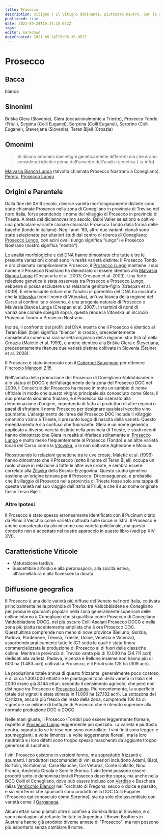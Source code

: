 ```yaml
---
title: Prosecco
description: Vitigno | Il vitigno dominante, piuttosto neutro, per lo spumante Prosecco, probabilmente istriano. Ingannevolmente ribattezzato Glera per motivi di protezione commerciale.
published: true
date: 2021-09-24T15:17:15.672Z
tags: 
editor: markdown
dateCreated: 2021-09-24T15:08:36.952Z
---
```


# Prosecco

## Bacca

bianca

## Sinonimi
Briška Glera (Slovenia), Glera (occasionalmente a Trieste), Prosecco Tondo (Friuli), Serpina (Colli Euganei), Serprina (Colli Euganei), Serprino (Colli Euganei), Števerjana (Slovenia), Teran Bijeli (Croazia)


## Omonimi
> Si dicono omonimi due vitigni geneticamente differenti ma che erano considerati identici prima dell'avvento dell'analisi genetica
{.is-info}

[Malvasia Bianca Lunga](/vitigni/Italia/bacca-bianca/malvasia-bianca-lunga) (talvolta chiamata Prosecco Nostrano a Conegliano), [Perera](/vitigni/Italia/bacca-bianca/perera), [Prosecco Lungo](/vitigni/Italia/bacca-bianca/prosecco-lungo)

## Origini e Parentele

Dalla fine del XVIII secolo, diverse varietà morfologicamente distinte sono state chiamate Prosecco nella zona di Conegliano in provincia di Treviso nel nord Italia, forse prendendo il nome del villaggio di Prosecco in provincia di Trieste. A metà del diciannovesimo secolo, Balbi Valier selezionò e coltivò una particolare variante clonale chiamata Prosecco Tondo dalla forma delle bacche (tondo in italiano). Negli anni '80, altre due varianti clonali sono state selezionate per ulteriori studi dal centro di ricerca di Conegliano: [Prosecco Lungo](/vitigni/Italia/bacca-bianca/prosecco-lungo), con acini ovali (lungo significa "lungo") e Prosecco Nostrano (nostro significa "nostro").

Le analisi morfologiche e del DNA hanno dimostrato che tutte e tre le presunte variazioni clonali sono in realtà varietà distinte: Il Prosecco Tondo è ora chiamato semplicemente Prosecco, il [Prosecco Lungo](/vitigni/Italia/bacca-bianca/prosecco-lungo) mantiene il suo nome e il Prosecco Nostrano ha dimostrato di essere identico alla [Malvasia Bianca Lunga](/vitigni/Italia/bacca-bianca/malvasia-bianca-lunga) (Costacurta et al. 2003; Crespan et al. 2003). Una forte relazione genetica è stata osservata tra Prosecco e Prosecco Lungo, sebbene si possa escludere una relazione genitore-figlio (Crespan et al. 2009). È interessante notare che l'analisi di parentela del DNA ha mostrato che la [Vitovska](/vitigni/Slovenia/bacca-bianca/vitovska) (con il nome di Vitouska), un'uva bianca della regione del Carso al confine italo-sloveno, è una progenie naturale di Prosecco e Malvasia Bianca Lunga (Crespan et al. 2007). In termini di nomi di variazione clonale spiegati sopra, questo rende la Vitovska un incrocio Prosecco Tondo × Prosecco Nostrano.

Inoltre, il confronto dei profili del DNA mostra che il Prosecco è identico al Teran Bijeli (bijeli significa "bianco" in croato), precedentemente considerato come una rara varietà originaria della regione Istra (Istria) della Croazia (Maletić et al. 1999), e anche identico alla Briška Glera e Števerjana, precedentemente ritenute due varietà distinte coltivate in Slovenia (Štajner et al. 2008).

Il Prosecco è stato incrociato con il [Cabernet Sauvignon](/vitigni/Francia/bacca-nera/cabernet-sauvignon) per ottenere l'[Incrocio Manzoni 2.15](/vitigni/Italia/bacca-nera/incrocio-manzoni-2.15).

Nell'ambito della promozione del Prosecco di Conegliano-Valdobbiadene allo status di DOCG e dell'allargamento della zona del Prosecco DOC nel 2009, il Consorzio del Prosecco ha messo in moto un cambio di nome ufficiale in modo che questo vitigno principale sia conosciuto come Glera, il suo presunto sinonimo friulano, e il Prosecco sia riservato alla denominazione d'origine, impedendo di fatto ai produttori di altre regioni o paesi di sfruttare il nome Prosecco per designare qualsiasi vecchio vino spumante. L'allargamento dell'area del Prosecco DOC include il villaggio omonimo vicino a Trieste, il presunto luogo di nascita della varietà. Questo emendamento è sia confuso che fuorviante: Glera è un nome generico applicato a diverse varietà distinte nella provincia di Trieste, e studi recenti hanno dimostrato che Glera in realtà si riferisce solitamente al [Prosecco Lungo](/vitigni/Italia/bacca-bianca/prosecco-lungo) e molto meno frequentemente al Prosecco (Tondo) e ad altre varietà locali del Carso come la [Vitovska](/vitigni/Slovenia/bacca-bianca/vitovska), o le non coltivate Aghedone e Mocula.

Ricostruendo le relazioni genetiche tra le uve croate, Maletić et al. (1999) hanno dimostrato che il Prosecco (sotto il nome di Teran Bijeli) occupa un ruolo chiave in relazione a tutte le altre uve croate, e sembra essere correlato alla [Žilavka](/vitigni/Bosnia-Erzegovina/bacca-bianca/zilavka) della Bosnia-Erzegovina. Questo studio genetico sostiene un'origine istriana per il Prosecco. Di conseguenza, è probabile che il villaggio di Prosecco nella provincia di Trieste fosse solo una tappa di questa varietà nel suo viaggio dall'Istria al Friuli, e che il suo nome originale fosse Teran Bijeli.

### Altre Ipotesi

Il Prosecco è stato spesso erroneamente identificato con il Pucinum citato da Plinio il Vecchio come varietà coltivata sulle rocce in Istra. Il Prosecco è anche considerato da alcuni come una varietà policlonale, ma questo concetto non è accettato nel nostro approccio in questo libro (vedi pp XIV-XVI).

## Caratteristiche Viticole

- Maturazione tardiva
- Suscettibile all'oidio e alla peronospora, alla siccità estiva, all'acinellatura e alla flavescenza dorata.


## Diffusione geografica

Il Prosecco è una delle varietà più diffuse del Veneto nel nord Italia, coltivata principalmente nella provincia di Treviso tra Valdobbiadene e Conegliano per produrre spumanti popolari nella zona generalmente superiore delle colline intorno a Conegliano che si qualifica come Prosecco di Conegliano-Valdobbiadene DOCG, nel più oscuro Colli Asolani Prosecco DOCG e nella zona più piatta recentemente ampliata che è ora Prosecco DOC. Quest'ultima comprende non meno di nove province (Belluno, Gorizia, Padova, Pordenone, Treviso, Trieste, Udine, Venezia e Vicenza), assorbendo praticamente tutte le IGT sotto le quali è stata finora commercializzata la produzione di Prosecco al di fuori delle classiche colline. Mentre la provincia di Treviso vanta più di 10.000 ha (24.711 acri) dedicati alla varietà, Padova, Vicenza e Belluno insieme non hanno più di 600 ha (1.483 acri) coltivati a Prosecco, e il Friuli solo 125 ha (309 acri).

La produzione totale annua di questo frizzante, generalmente poco costoso, è di circa 1.300.000 ettolitri e le piantagioni totali della varietà in Italia nel 2000 erano già 8.144 ettari, secondo il censimento agricolo, che però non distingue tra Prosecco e [Prosecco Lungo](/vitigni/Italia/bacca-bianca/prosecco-lungo). Più recentemente, la superficie totale dei vigneti è stata stimata in 11.000 ha (27.182 acri). La sottozona del Cartizze, ancora più fresca del resto della zona, comprende 106 ha di vigneto e un milione di bottiglie di Prosecco che è ritenuto superiore alla normale produzione DOC o DOCG.

Nelle mani giuste, il Prosecco (Tondo) può essere leggermente floreale, rispetto al [Prosecco Lungo](/vitigni/Italia/bacca-bianca/prosecco-lungo) leggermente più speziato. La varietà è piuttosto neutra, soprattutto se le rese non sono controllate. I vini finiti sono leggeri e spumeggianti, a volte limonosi, a volte leggermente floreali, ma la loro neutralità e i loro difetti sono troppo spesso mascherati da aggiunte troppo generose di zucchero.

I vini Prosecco esistono in versioni ferme, ma soprattutto frizzanti e spumanti. I produttori raccomandati di vini superiori includono Adami, Bisol, Bortolin, Bortolomiol, Case Bianche, Col Vetoraz, Conte Collalto, Nino Franco, Andreola Orsola e Sorelle Bronca. I vini fermi possono essere prodotti sotto le denominazioni di Prosecco descritte sopra, ma anche nella DOC Colli di Conegliano, dove può essere incluso con [Verdiso](/vitigni/Italia/bacca-bianca/verdiso) e Boschera (alias [Verdicchio Bianco](/vitigni/Italia/bacca-bianca/verdicchio-bianco)) nel Torchiato di Fregona, secco o dolce e passito, e sia vini fermi che spumanti sono prodotti nella DOC Colli Euganei (Prosecco qui conosciuto come Serprino), sia da solo che assemblato con varietà come il [Garganega](/vitigni/Italia/bacca-bianca/garganega).

Alcuni ettari sono piantati oltre il confine a Goriška Brda in Slovenia, e ci sono piantagioni altrettanto limitate in Argentina. I Brown Brothers in Australia hanno già prodotto diverse annate di "Prosecco", ma non possono più esportarlo senza cambiare il nome.